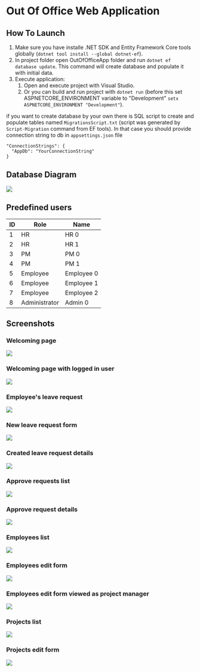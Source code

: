 # Out Of Office Web Application

## How To Launch
1. Make sure you have installe .NET SDK and Entity Framework Core tools globally (`dotnet tool install --global dotnet-ef`).
2. In project folder open OutOfOfficeApp folder and run `dotnet ef database update`. This command will create database and populate it with initial data.
3. Execute application:
   1. Open and execute project with Visual Studio.
   2. Or you can build and run project with `dotnet run` (before this set ASPNETCORE_ENVIRONMENT variable to "Development"  `setx ASPNETCORE_ENVIRONMENT "Development"`).

if you want to create database by your own
there is SQL script to create and populate tables named `MigrationsScript.txt` (script was generated by `Script-Migration` command from EF tools).
In that case you should provide connection string to db in `appsettings.json` file
```
"ConnectionStrings": {
  "AppDb": "YourConnectionString"
}
```

## Database Diagram
![](./dbDiagram.png)

## Predefined users

| ID | Role          | Name       |
|----|---------------|------------|
| 1  | HR            | HR 0       |
| 2  | HR            | HR 1       |
| 3  | PM            | PM 0       |
| 4  | PM            | PM 1       |
| 5  | Employee      | Employee 0 |
| 6  | Employee      | Employee 1 |
| 7  | Employee      | Employee 2 |
| 8  | Administrator | Admin 0    |

## Screenshots

### Welcoming page
![](./Screenshots/Index.png)

### Welcoming page with logged in user
![](./Screenshots/Index(loggedin).png)

### Employee's leave request
![](./Screenshots/LeaveRequests.png)

### New leave request form
![](./Screenshots/LeaveRequestAdd.png)

### Created leave request details
![](./Screenshots/LeaveRequestDetails.png)

### Approve requests list
![](./Screenshots/ApproveRequest.png)

### Approve request details
![](./Screenshots/ApproveRequestDetails.png)

### Employees list
![](./Screenshots/Employees.png)

### Employees edit form
![](./Screenshots/EmployeesEdit.png)

### Employees edit form viewed as project manager
![](./Screenshots/EmployeesEditPM.png)

### Projects list
![](./Screenshots/Projects.png)

### Projects edit form
![](./Screenshots/ProjectsEdit.png)


